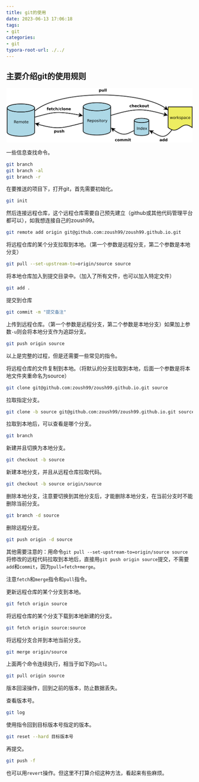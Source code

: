 ```yaml
---
title: git的使用
date: 2023-06-13 17:06:18
tags: 
- git
categories: 
- git
typora-root-url: ./../
---
```


## 主要介绍git的使用规则

<!--more-->

![](/paper_source//git指令/graph.jpg)

一些信息查找命令。

```sh
git branch
git branch -al
git branch -r
```

在要推送的项目下，打开git，首先需要初始化。

```sh
git init
```

然后连接远程仓库，这个远程仓库需要自己预先建立（github或其他代码管理平台都可以），如我想连接自己的zoush99。

```sh
git remote add origin git@github.com:zoush99/zoush99.github.io.git
```

将远程仓库的某个分支拉取到本地。（第一个参数是远程分支，第二个参数是本地分支）

```sh
git pull --set-upstream-to=origin/source source
```

将本地仓库加入到提交目录中。（加入了所有文件，也可以加入特定文件）

```sh
git add .
```

提交到仓库

```sh
git commit -m "提交备注"
```

上传到远程仓库。（第一个参数是远程分支，第二个参数是本地分支）如果加上参数`-u`则会将本地分支作为追踪分支。

```sh
git push origin source
```

以上是完整的过程，但是还需要一些常见的指令。

将远程仓库的文件复制到本地。（将默认的分支拉取到本地，后面一个参数是将本地文件夹重命名为source）

```sh
git clone git@github.com:zoush99/zoush99.github.io.git source
```

拉取指定分支。

```sh
git clone -b source git@github.com:zoush99/zoush99.github.io.git source
```

拉取到本地后，可以查看是哪个分支。

```sh
git branch
```

新建并且切换为本地分支。

```sh
git checkout -b source
```

新建本地分支，并且从远程仓库拉取代码。

```sh
git checkout -b source origin/source
```
删除本地分支，注意要切换到其他分支后，才能删除本地分支，在当前分支时不能删除当前分支。

```sh
git branch -d source
```

删除远程分支。

```sh
git push origin -d source
```

其他需要注意的：用命令`git pull --set-upstream-to=origin/source source`将修改的远程代码拉取到本地后，直接用`git push origin source`提交，不需要`add`和`commit`，因为`pull=fetch+merge`。

注意`fetch`和`merge`指令和`pull`指令。

更新远程仓库的某个分支到本地。

```sh
git fetch origin source
```

将远程仓库的某个分支下载到本地新建的分支。

```sh
git fetch origin source:source
```

将远程分支合并到本地当前分支。

```sh
git merge origin/source
```

上面两个命令连续执行，相当于如下的`pull`。

```sh
git pull origin source
```

版本回滚操作，回到之前的版本，防止数据丢失。

查看版本号。

```sh
git log
```

使用指令回到目标版本号指定的版本。

```sh
git reset --hard 目标版本号
```

再提交。

```sh
git push -f
```

也可以用`revert`操作。但这里不打算介绍这种方法，看起来有些麻烦。
